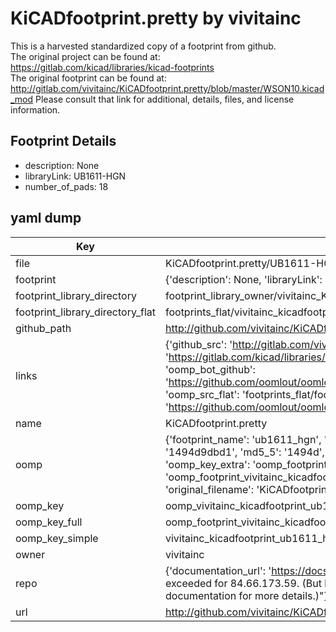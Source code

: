 # KiCADfootprint.pretty by vivitainc  
This is a harvested standardized copy of a footprint from github.  
The original project can be found at:  
https://gitlab.com/kicad/libraries/kicad-footprints  
The original footprint can be found at:
http://gitlab.com/vivitainc/KiCADfootprint.pretty/blob/master/WSON10.kicad_mod
Please consult that link for additional, details, files, and license information.  
## Footprint Details
* description: None  
* libraryLink: UB1611-HGN  
* number_of_pads: 18  
## yaml dump  
| Key | Value |  
| --- | --- |  
| file | KiCADfootprint.pretty/UB1611-HGN.kicad_mod |  
| footprint | {'description': None, 'libraryLink': 'UB1611-HGN', 'number_of_pads': 18} |  
| footprint_library_directory | footprint_library_owner/vivitainc_KiCADfootprint.pretty |  
| footprint_library_directory_flat | footprints_flat/vivitainc_kicadfootprint_ub1611_hgn/working |  
| github_path | http://github.com/vivitainc/KiCADfootprint.pretty/blob/master/UB1611-HGN.kicad_mod |  
| links | {'github_src': 'http://gitlab.com/vivitainc/KiCADfootprint.pretty/blob/master/WSON10.kicad_mod', 'github_src_repo': 'https://gitlab.com/kicad/libraries/kicad-footprints', 'oomp_bot': 'footprints/vivitainc_kicadfootprint_ub1611_hgn/working', 'oomp_bot_github': 'https://github.com/oomlout/oomlout_oomp_footprint_bot/tree/main/footprints/vivitainc_kicadfootprint_ub1611_hgn/working', 'oomp_src_flat': 'footprints_flat/footprints_flat/vivitainc_kicadfootprint_ub1611_hgn/working', 'oomp_src_flat_github': 'https://github.com/oomlout/oomlout_oomp_footprint_src/tree/main/footprints_flat/vivitainc_kicadfootprint_ub1611_hgn/working'} |  
| name | KiCADfootprint.pretty |  
| oomp | {'footprint_name': 'ub1611_hgn', 'library_name': 'kicadfootprint', 'md5': '1494d9dbd12de3b7f0d9227416455b3f', 'md5_10': '1494d9dbd1', 'md5_5': '1494d', 'md5_6': '1494d9', 'oomp_key': 'oomp_vivitainc_kicadfootprint_ub1611_hgn', 'oomp_key_extra': 'oomp_footprint_vivitainc_kicadfootprint_ub1611_hgn', 'oomp_key_full': 'oomp_footprint_vivitainc_kicadfootprint_ub1611_hgn_1494d9', 'oomp_key_simple': 'vivitainc_kicadfootprint_ub1611_hgn', 'original_filename': 'KiCADfootprint.pretty/UB1611-HGN.kicad_mod', 'owner_name': 'vivitainc'} |  
| oomp_key | oomp_vivitainc_kicadfootprint_ub1611_hgn |  
| oomp_key_full | oomp_footprint_vivitainc_kicadfootprint_ub1611_hgn |  
| oomp_key_simple | vivitainc_kicadfootprint_ub1611_hgn |  
| owner | vivitainc |  
| repo | {'documentation_url': 'https://docs.github.com/rest/overview/resources-in-the-rest-api#rate-limiting', 'message': "API rate limit exceeded for 84.66.173.59. (But here's the good news: Authenticated requests get a higher rate limit. Check out the documentation for more details.)"} |  
| url | http://github.com/vivitainc/KiCADfootprint.pretty |  

